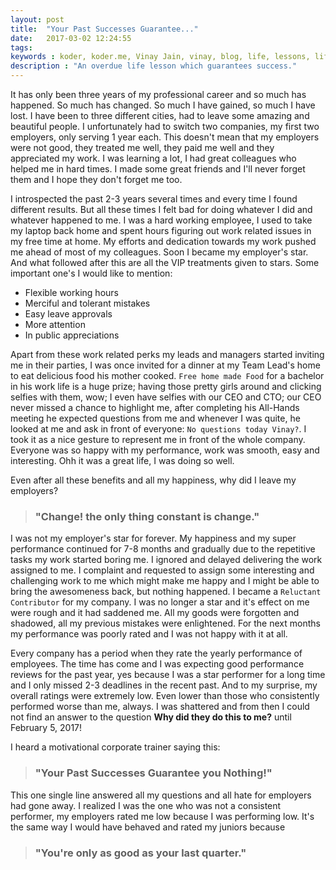 ```yaml
---
layout: post
title:  "Your Past Successes Guarantee..."
date:   2017-03-02 12:24:55
tags:
keywords : koder, koder.me, Vinay Jain, vinay, blog, life, lessons, life-lessons, advice, motivation, inspiration, success, past
description : "An overdue life lesson which guarantees success."
---
```


It has only been three years of my professional career and so much has happened. So much has changed. So much I have gained, so much I have lost. I have been to three different cities, had to leave some amazing and beautiful people. I unfortunately had to switch two companies, my first two employers, only serving 1 year each. This doesn't mean that my employers were not good, they treated me well, they paid me well and they appreciated my work. I was learning a lot, I had great colleagues who helped me in hard times. I made some great friends and I'll never forget them and I hope they don't forget me too.

I introspected the past 2-3 years several times and every time I found different results. But all these times I felt bad for doing whatever I did and whatever happened to me. I was a hard working employee, I used to take my laptop back home and spent hours figuring out work related issues in my free time at home. My efforts and dedication towards my work pushed me ahead of most of my colleagues. Soon I became my employer's star. And what followed after this are all the VIP treatments given to stars. Some important one's I would like to mention:

- Flexible working hours
- Merciful and tolerant mistakes
- Easy leave approvals
- More attention
- In public appreciations

Apart from these work related perks my leads and managers started inviting me in their parties, I was once invited for a dinner at my Team Lead's home to eat delicious food his mother cooked. `Free home made Food` for a bachelor in his work life is a huge prize; having those pretty girls around and clicking selfies with them, wow; I even have selfies with our CEO and CTO; our CEO never missed a chance to highlight me, after completing his All-Hands meeting he expected questions from me and whenever I was quite, he looked at me and ask in front of everyone: `No questions today Vinay?`. I took it as a nice gesture to represent me in front of the whole company. Everyone was so happy with my performance, work was smooth, easy and interesting. Ohh it was a great life, I was doing so well.

Even after all these benefits and all my happiness, why did I leave my employers?

> ### "Change! the only thing constant is change."

I was not my employer's star for forever. My happiness and my super performance continued for 7-8 months and gradually due to the repetitive tasks my work started boring me. I ignored and delayed delivering the work assigned to me. I complaint and requested to assign some interesting and challenging work to me which might make me happy and I might be able to bring the awesomeness back, but nothing happened. I became a `Reluctant Contributor` for my company. I was no longer a star and it's effect on me were rough and it had saddened me. All my goods were forgotten and shadowed, all my previous mistakes were enlightened. For the next months my performance was poorly rated and I was not happy with it at all.

Every company has a period when they rate the yearly performance of employees. The time has come and I was expecting good performance reviews for the past year, yes because I was a star performer for a long time and I only missed 2-3 deadlines in the recent past. And to my surprise, my overall ratings were extremely low. Even lower than those who consistently performed worse than me, always. I was shattered and from then I could not find an answer to the question **Why did they do this to me?** until February 5, 2017!

I heard a motivational corporate trainer saying this:


> ### "Your Past Successes Guarantee you Nothing!"

This one single line answered all my questions and all hate for employers had gone away. I realized I was the one who was not a consistent performer, my employers rated me low because I was performing low. It's the same way I would have behaved and rated my juniors because

> ### "You're only as good as your last quarter."
